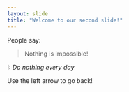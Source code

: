 ```yaml
---
layout: slide
title: "Welcome to our second slide!"
---
```

People say:
> Nothing is impossible!

I:
_Do nothing every day_

Use the left arrow to go back!

